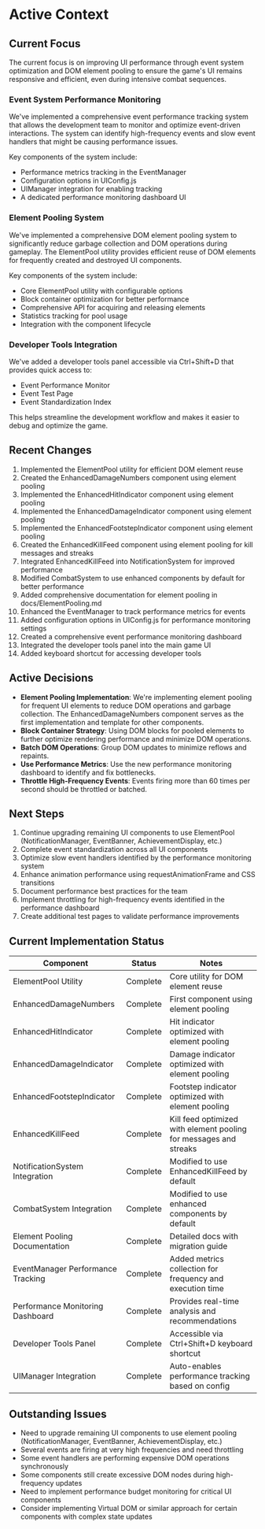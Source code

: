 # Active Context

## Current Focus

The current focus is on improving UI performance through event system optimization and DOM element pooling to ensure the game's UI remains responsive and efficient, even during intensive combat sequences.

### Event System Performance Monitoring

We've implemented a comprehensive event performance tracking system that allows the development team to monitor and optimize event-driven interactions. The system can identify high-frequency events and slow event handlers that might be causing performance issues.

Key components of the system include:
- Performance metrics tracking in the EventManager
- Configuration options in UIConfig.js
- UIManager integration for enabling tracking
- A dedicated performance monitoring dashboard UI

### Element Pooling System

We've implemented a comprehensive DOM element pooling system to significantly reduce garbage collection and DOM operations during gameplay. The ElementPool utility provides efficient reuse of DOM elements for frequently created and destroyed UI components.

Key components of the system include:
- Core ElementPool utility with configurable options
- Block container optimization for better performance
- Comprehensive API for acquiring and releasing elements
- Statistics tracking for pool usage
- Integration with the component lifecycle

### Developer Tools Integration

We've added a developer tools panel accessible via Ctrl+Shift+D that provides quick access to:
- Event Performance Monitor
- Event Test Page
- Event Standardization Index

This helps streamline the development workflow and makes it easier to debug and optimize the game.

## Recent Changes

1. Implemented the ElementPool utility for efficient DOM element reuse
2. Created the EnhancedDamageNumbers component using element pooling
3. Implemented the EnhancedHitIndicator component using element pooling
4. Implemented the EnhancedDamageIndicator component using element pooling
5. Implemented the EnhancedFootstepIndicator component using element pooling
6. Created the EnhancedKillFeed component using element pooling for kill messages and streaks
7. Integrated EnhancedKillFeed into NotificationSystem for improved performance
8. Modified CombatSystem to use enhanced components by default for better performance
9. Added comprehensive documentation for element pooling in docs/ElementPooling.md
10. Enhanced the EventManager to track performance metrics for events
11. Added configuration options in UIConfig.js for performance monitoring settings
12. Created a comprehensive event performance monitoring dashboard
13. Integrated the developer tools panel into the main game UI
14. Added keyboard shortcut for accessing developer tools

## Active Decisions

- **Element Pooling Implementation**: We're implementing element pooling for frequent UI elements to reduce DOM operations and garbage collection. The EnhancedDamageNumbers component serves as the first implementation and template for other components.
- **Block Container Strategy**: Using DOM blocks for pooled elements to further optimize rendering performance and minimize DOM operations.
- **Batch DOM Operations**: Group DOM updates to minimize reflows and repaints.
- **Use Performance Metrics**: Use the new performance monitoring dashboard to identify and fix bottlenecks.
- **Throttle High-Frequency Events**: Events firing more than 60 times per second should be throttled or batched.

## Next Steps

1. Continue upgrading remaining UI components to use ElementPool (NotificationManager, EventBanner, AchievementDisplay, etc.)
2. Complete event standardization across all UI components
3. Optimize slow event handlers identified by the performance monitoring system
4. Enhance animation performance using requestAnimationFrame and CSS transitions
5. Document performance best practices for the team
6. Implement throttling for high-frequency events identified in the performance dashboard
7. Create additional test pages to validate performance improvements

## Current Implementation Status

| Component | Status | Notes |
|-----------|--------|-------|
| ElementPool Utility | Complete | Core utility for DOM element reuse |
| EnhancedDamageNumbers | Complete | First component using element pooling |
| EnhancedHitIndicator | Complete | Hit indicator optimized with element pooling |
| EnhancedDamageIndicator | Complete | Damage indicator optimized with element pooling |
| EnhancedFootstepIndicator | Complete | Footstep indicator optimized with element pooling |
| EnhancedKillFeed | Complete | Kill feed optimized with element pooling for messages and streaks |
| NotificationSystem Integration | Complete | Modified to use EnhancedKillFeed by default |
| CombatSystem Integration | Complete | Modified to use enhanced components by default |
| Element Pooling Documentation | Complete | Detailed docs with migration guide |
| EventManager Performance Tracking | Complete | Added metrics collection for frequency and execution time |
| Performance Monitoring Dashboard | Complete | Provides real-time analysis and recommendations |
| Developer Tools Panel | Complete | Accessible via Ctrl+Shift+D keyboard shortcut |
| UIManager Integration | Complete | Auto-enables performance tracking based on config |

## Outstanding Issues

- Need to upgrade remaining UI components to use element pooling (NotificationManager, EventBanner, AchievementDisplay, etc.)
- Several events are firing at very high frequencies and need throttling
- Some event handlers are performing expensive DOM operations synchronously
- Some components still create excessive DOM nodes during high-frequency updates
- Need to implement performance budget monitoring for critical UI components
- Consider implementing Virtual DOM or similar approach for certain components with complex state updates
